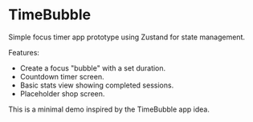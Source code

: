 # TimeBubble

Simple focus timer app prototype using Zustand for state management.

Features:
- Create a focus "bubble" with a set duration.
- Countdown timer screen.
- Basic stats view showing completed sessions.
- Placeholder shop screen.

This is a minimal demo inspired by the TimeBubble app idea.
